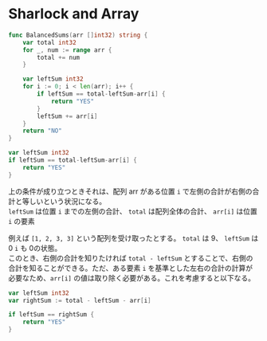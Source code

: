 # Sharlock and Array

```go
func BalancedSums(arr []int32) string {
	var total int32
	for _, num := range arr {
		total += num
	}

	var leftSum int32
	for i := 0; i < len(arr); i++ {
		if leftSum == total-leftSum-arr[i] {
			return "YES"
		}
		leftSum += arr[i]
	}
	return "NO"
}
```


```go
var leftSum int32
if leftSum == total-leftSum-arr[i] {
    return "YES"
}
```
上の条件が成り立つときそれは、配列 arr がある位置 `i` で左側の合計が右側の合計と等しいという状況になる。  
`leftSum` は位置 `i` までの左側の合計、 `total` は配列全体の合計、 `arr[i]` は位置 `i` の要素

例えば `[1, 2, 3, 3]` という配列を受け取ったとする。 `total` は 9、 `leftSum` は 0 `i` も 0の状態。  
このとき、右側の合計を知りたければ `total - leftSum` とすることで、右側の合計を知ることができる。ただ、ある要素 `i` を基準とした左右の合計の計算が必要なため、`arr[i]` の値は取り除く必要がある。これを考慮すると以下なる。

```go
var leftSum int32
var rightSum := total - leftSum - arr[i]

if leftSum == rightSum {
    return "YES"
}
```
